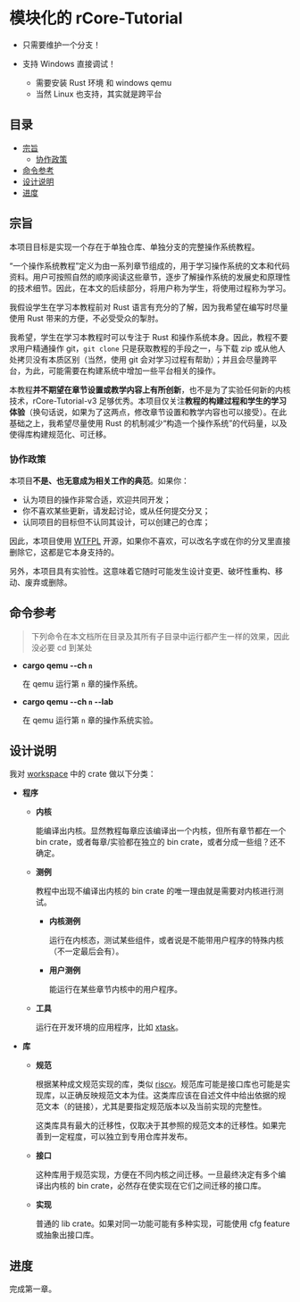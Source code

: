 ﻿# 模块化的 rCore-Tutorial

- 只需要维护一个分支！
- 支持 Windows 直接调试！

  - 需要安装 Rust 环境 和 windows qemu
  - 当然 Linux 也支持，其实就是跨平台

## 目录

- [宗旨](#宗旨)
  - [协作政策](#协作政策)
- [命令参考](#命令参考)
- [设计说明](#设计说明)
- [进度](#进度)

## 宗旨

本项目目标是实现一个存在于单独仓库、单独分支的完整操作系统教程。

“一个操作系统教程”定义为由一系列章节组成的，用于学习操作系统的文本和代码资料。用户可按照自然的顺序阅读这些章节，逐步了解操作系统的发展史和原理性的技术细节。因此，在本文的后续部分，将用户称为学生，将使用过程称为学习。

我假设学生在学习本教程前对 Rust 语言有充分的了解，因为我希望在编写时尽量使用 Rust 带来的方便，不必受受众的掣肘。

我希望，学生在学习本教程时可以专注于 Rust 和操作系统本身。因此，教程不要求用户精通操作 git，`git clone` 只是获取教程的手段之一，与下载 zip 或从他人处拷贝没有本质区别（当然，使用 git 会对学习过程有帮助）；并且会尽量跨平台，为此，可能需要在构建系统中增加一些平台相关的操作。

本教程**并不期望在章节设置或教学内容上有所创新**，也不是为了实验任何新的内核技术，rCore-Tutorial-v3 足够优秀。本项目仅关注**教程的构建过程和学生的学习体验**（换句话说，如果为了这两点，修改章节设置和教学内容也可以接受）。在此基础之上，我希望尽量使用 Rust 的机制减少“构造一个操作系统”的代码量，以及使得库构建规范化、可迁移。

### 协作政策

本项目**不是、也无意成为相关工作的典范**。如果你：

- 认为项目的操作非常合适，欢迎共同开发；
- 你不喜欢某些更新，请发起讨论，或从任何提交分叉；
- 认同项目的目标但不认同其设计，可以创建己的仓库；

因此，本项目使用 [WTFPL](LICENSE) 开源，如果你不喜欢，可以改名字或在你的分叉里直接删除它，这都是它本身支持的。

另外，本项目具有实验性。这意味着它随时可能发生设计变更、破坏性重构、移动、废弃或删除。

## 命令参考

> 下列命令在本文档所在目录及其所有子目录中运行都产生一样的效果，因此没必要 cd 到某处

- **cargo qemu --ch `n`**

  在 qemu 运行第 `n` 章的操作系统。

- **cargo qemu --ch `n` --lab**

  在 qemu 运行第 `n` 章的操作系统实验。

## 设计说明

我对 [workspace](Cargo.toml) 中的 crate 做以下分类：

- **程序**
  - **内核**

    能编译出内核。显然教程每章应该编译出一个内核，但所有章节都在一个 bin crate，或者每章/实验都在独立的 bin crate，或者分成一些组？还不确定。

  - **测例**

    教程中出现不编译出内核的 bin crate 的唯一理由就是需要对内核进行测试。

    - **内核测例**

      运行在内核态，测试某些组件，或者说是不能带用户程序的特殊内核（不一定最后会有）。

    - **用户测例**

      能运行在某些章节内核中的用户程序。

  - **工具**

    运行在开发环境的应用程序，比如 [xtask](xtask)。

- **库**
  - **规范**

    根据某种成文规范实现的库，类似 [riscv](https://github.com/rust-embedded/riscv)。规范库可能是接口库也可能是实现库，以正确反映规范文本为佳。这类库应该在自述文件中给出依据的规范文本（的链接），尤其是要指定规范版本以及当前实现的完整性。

    这类库具有最大的迁移性，仅取决于其参照的规范文本的迁移性。如果完善到一定程度，可以独立到专用仓库并发布。

  - **接口**

    这种库用于规范实现，方便在不同内核之间迁移。一旦最终决定有多个编译出内核的 bin crate，必然存在使实现在它们之间迁移的接口库。

  - **实现**

    普通的 lib crate。如果对同一功能可能有多种实现，可能使用 cfg feature 或抽象出接口库。

## 进度

完成第一章。
